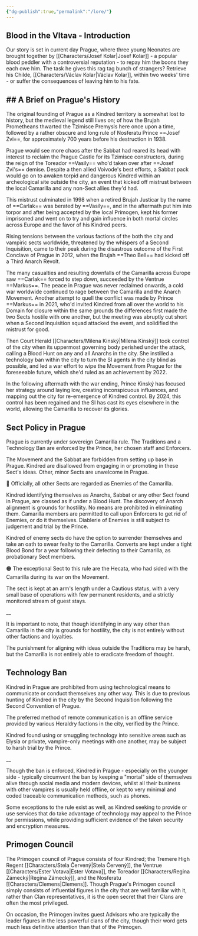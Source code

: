 ```yaml
---
{"dg-publish":true,"permalink":"/lore/"}
---
```


## Blood in the Vltava - Introduction

Our story is set in current day Prague, where three young Neonates are brought together by [[Characters/Josef Kolar\|Josef Kolar]] - a popular blood peddler with a controversial reputation - to repay him the boons they each owe him. The task he gives this rag tag bunch of strangers? Retrieve his Childe, [[Characters/Václav Kolar\|Václav Kolar]], within two weeks' time - or suffer the consequences of leaving him to his fate.
## ## A Brief on Prague's History

The original founding of Prague as a Kindred territory is somewhat lost to history, but the medieval legend still lives on; of how the Brujah Prometheans thwarted the Tzimisce Premysls here once upon a time, followed by a rather obscure and long rule of Nosferatu Prince ==Josef Zvi==, for approximately 700 years before his destruction in 1938.

Prague would see more chaos after the Sabbat had reared its head with interest to reclaim the Prague Castle for its Tzimisce constructors, during the reign of the Toreador ==Vasily== who'd taken over after ==Josef Zvi's== demise. Despite a then allied Voivode's best efforts, a Sabbat pack would go on to awaken torpid and dangerous Kindred within an archeological site outside the city, an event that kicked off mistrust between the local Camarilla and any non-Sect allies they'd had. 

This mistrust culminated in 1998 when a retired Brujah Justicar by the name of ==Carlak== was berated by ==Vasily==, and in the aftermath put him into torpor and after being accepted by the local Primogen, kept his former imprisoned and went on to try and gain influence in both mortal circles across Europe and the favor of his Kindred peers.

Rising tensions between the various factions of the both the city and vampiric sects worldwide, threatened by the whispers of a Second Inquisition, came to their peak during the disastrous outcome of the First Conclave of Prague in 2012, when the Brujah ==Theo Bell== had kicked off a Third Anarch Revolt.

The many casualties and resulting downfalls of the Camarilla across Europe saw ==Carlak== forced to step down, succeeded by the Ventrue ==Markus==. The peace in Prague was never reclaimed onwards, a cold war worldwide continued to rage between the Camarilla and the Anarch Movement. Another attempt to quell the conflict was made by Prince ==Markus== in 2021, who'd invited Kindred from all over the world to his Domain for closure within the same grounds the differences first made the two Sects hostile with one another, but the meeting was abruptly cut short when a Second Inquisition squad attacked the event, and solidified the mistrust for good.

Then Court Herald [[Characters/Milena Kinský\|Milena Kinský]] took control of the city when its uppermost governing body perished under the attack, calling a Blood Hunt on any and all Anarchs in the city. She instilled a technology ban within the city to turn the SI agents in the city blind as possible, and led a war effort to wipe the Movement from Prague for the foreseeable future, which she'd ruled as an achievement by 2022.

In the following aftermath with the war ending, Prince Kinský has focused her strategy around laying low, creating inconspicuous influences, and mapping out the city for re-emergence of Kindred control. By 2024, this control has been regained and the SI has cast its eyes elsewhere in the world, allowing the Camarilla to recover its glories.
## Sect Policy in Prague

Prague is currently under sovereign Camarilla rule. The Traditions and a Technology Ban are enforced by the Prince, her chosen staff and Enforcers.

The Movement and the Sabbat are forbidden from setting up base in Prague.
Kindred are disallowed from engaging in or promoting in these Sect's ideas. 
Other, minor Sects are unwelcome in Prague.

🔴  Officially, all other Sects are regarded as Enemies of the Camarilla. 

Kindred identifying themselves as Anarchs, Sabbat or any other Sect found in Prague, are classed as if under a Blood Hunt. 
The discovery of Anarch alignment is grounds for hostility. No means are prohibited in eliminating them. Camarilla members are permitted to call upon Enforcers to get rid of Enemies, or do it themselves. Diablerie of Enemies is still subject to judgement and trial by the Prince.

Kindred of enemy sects do have the option to surrender themselves and take an oath to swear fealty to the Camarilla.
Converts are kept under a tight Blood Bond for a year following their defecting to their Camarilla, as probationary Sect members.

🟠  The exceptional Sect to this rule are the Hecata, who had sided with the Camarilla during its war on the Movement.

The sect is kept at an arm's length under a Cautious status, with a very small base of operations with few permanent residents, and a strictly monitored stream of guest stays.

__

It is important to note, that though identifying in any way other than Camarilla in the city is grounds for hostility, the city is not entirely without other factions and loyalties.

The punishment for aligning with ideas outside the Traditions may be harsh, but the Camarilla is not entirely able to eradicate freedom of thought. 

## Technology Ban

Kindred in Prague are prohibited from using technological means to communicate or conduct themselves any other way. This is due to previous hunting of Kindred in the city by the Second Inquisition following the Second Convention of Prague.

The preferred method of remote communication is an offline service provided by various Heraldry factions in the city, verified by the Prince. 

Kindred found using or smuggling technology into sensitive areas such as Elysia or private, vampire-only meetings with one another, may be subject to harsh trial by the Prince.

__

Though the ban is enforced, Kindred in Prague - especially on the younger side - typically circumvent the ban by keeping a "mortal" side of themselves alive through social media and modern devices, whilst all their business with other vampires is usually held offline, or kept to very minimal and coded traceable communication methods, such as phones.

Some exceptions to the rule exist as well, as Kindred seeking to provide or use services that do take advantage of technology may appeal to the Prince for permissions, while providing sufficient evidence of the taken security and encryption measures. 
## Primogen Council

The Primogen council of Prague consists of four Kindred; the Tremere High Regent [[Characters/Stela Červený\|Stela Červený]], the Ventrue [[Characters/Ester Votava\|Ester Votava]], the Toreador [[Characters/Regina Zámecký\|Regina Zámecký]], and the Nosferatu [[Characters/Clemens\|Clemens]]. Though Prague's Primogen council simply consists of influential figures in the city that are well familiar with it, rather than Clan representatives, it is the open secret that their Clans are often the most privileged.

On occasion, the Primogen invites guest Advisors who are typically the leader figures in the less powerful clans of the city, though their word gets much less definitive attention than that of the Primogen.